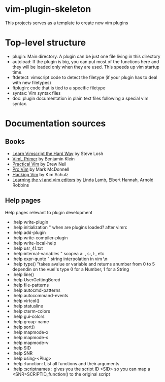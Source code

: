 # vim-plugin-skeleton

This projects serves as a template to create new vim plugins 


# Top-level structure


* plugin: Main directory. A plugin can be just one file living in this directory
* autoload: If the plugin is big, you can put most of the functions here and they will be loaded only when they are used. This speeds up vim startup time. 
* ftdetect: vimscript code to detect the filetype (if your plugin has to deal with new filetypes)
* ftplugin: code that is tied to a specific filetype
* syntax: Vim syntax files
* doc: plugin documentation in plain text files following a special vim syntax.


# Documentation sources

## Books

* [Learn Vimscript the Hard Way](http://learnvimscriptthehardway.stevelosh.com/) by Steve Losh
* [VimL Primer](https://www.safaribooksonline.com/library/view/the-viml-primer/9781680500585/) by Benjamin Klein
* [Practical Vim](https://www.safaribooksonline.com/library/view/practical-vim-2nd/9781680501629/) by Drew Neil
* [Pro Vim](https://www.safaribooksonline.com/library/view/pro-vim/9781484202500/) by Mark McDonnell
* [Hacking Vim](https://www.safaribooksonline.com/library/view/hacking-vim-72/9781849510509/) by Kim Schulz
* [Learning the vi and vim editors](https://www.safaribooksonline.com/library/view/learning-the-vi/9780596529833/) by Linda Lamb, Elbert Hannah, Arnold Robbins


## Help pages

Help pages relevant to plugin development

* :help write-plugin
* :help initialization " when are plugins loaded? after vimrc
* :help add-plugin
* :help write-compiler-plugin
* :help write-local-help
* :help usr_41.txt
* :help:internal-variables " scopea a: , s:, l:, etc
* :help expr-quote " string interpolation in vim \n 
* :help type() "takes avalue or variable and returns anumber from 0 to 5 dependin on the vuel's type 0 for a Number, 1 for a String
* :help line()
* :help UserGettingBored
* :help file-patterns
* :help autocmd-patterns
* :help autocommand-events
* :help virtcol()
* :help statusline
* :help cterm-colors
* :help gui-colors
* :help group-name
* :help sort()
* :help mapmode-x
* :help mapmode-s
* :help mapmode-v
* :help SID
* :help SNR
* :help using-&lt;Plug>
* :help :function: List all functions and their arguments
* :help :scriptnames : gives you the script ID &lt;SID> so you can map a &lt;SNR>SCRIPTID_function() to the original script

